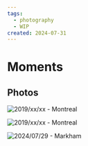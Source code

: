 ```yaml
---
tags:
  - photography
  - WIP
created: 2024-07-31
---
```


# Moments

## Photos

![2019/xx/xx - Montreal](https://res.cloudinary.com/drwjkxxud/image/upload/v1722403326/IMG_1689_rr0mod.jpg)

![2019/xx/xx - Montreal](https://res.cloudinary.com/drwjkxxud/image/upload/v1722403326/IMG_2061_j45qg2.jpg)

![2024/07/29 - Markham](https://res.cloudinary.com/drwjkxxud/image/upload/v1722216521/IMG_5876_pdz9zm.jpg)

